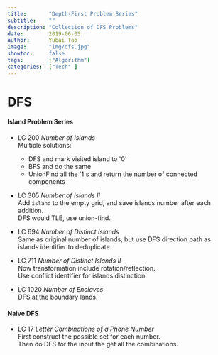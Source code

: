 ```yaml
---
title:       "Depth-First Problem Series"
subtitle:    ""
description: "Collection of DFS Problems"
date:        2019-06-05
author:      Yubai Tao
image:       "img/dfs.jpg"
showtoc:     false
tags:        ["Algorithm"]
categories:  ["Tech" ]
---
```

# DFS

#### Island Problem Series

* LC 200 *Number of Islands*
<br> Multiple solutions:
  - DFS and mark visited island to '0'
  - BFS and do the same
  - UnionFind all the '1's and return the number of connected
  components
  
* LC 305 *Number of Islands II*
<br> Add `island` to the empty grid, and
save islands number after each addition.
<br> DFS would TLE, use union-find.

* LC 694 *Number of Distinct Islands*
<br> Same as original number of islands,
but use DFS direction path as islands identifier 
to deduplicate.

* LC 711 *Number of Distinct Islands II*
<br> Now transformation include rotation/reflection.
<br> Use conflict identifier for islands
distinction.

* LC 1020 *Number of Enclaves* 
<br> DFS at the boundary lands.

#### Naive DFS

* LC 17 *Letter Combinations of a Phone Number*
<br> First construct the possible set for each number.
<br> Then do DFS for the input the get all the combinations.

